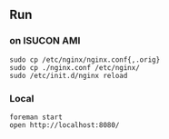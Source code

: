 ## Run

### on ISUCON AMI

```
sudo cp /etc/nginx/nginx.conf{,.orig}
sudo cp ./nginx.conf /etc/nginx/
sudo /etc/init.d/nginx reload
```

### Local

```
foreman start
open http://localhost:8080/
```
